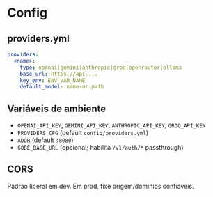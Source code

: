 
# Config

## providers.yml

```yaml
providers:
  <name>:
    type: openai|gemini|anthropic|groq|openrouter|ollama
    base_url: https://api....
    key_env: ENV_VAR_NAME
    default_model: name-or-path
```

## Variáveis de ambiente

* `OPENAI_API_KEY`, `GEMINI_API_KEY`, `ANTHROPIC_API_KEY`, `GROQ_API_KEY`
* `PROVIDERS_CFG` (default `config/providers.yml`)
* `ADDR` (default `:8080`)
* `GOBE_BASE_URL` (opcional; habilita `/v1/auth/*` passthrough)

## CORS

Padrão liberal em dev. Em prod, fixe origem/domínios confiáveis.
